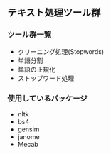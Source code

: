 ## テキスト処理ツール群

### ツール群一覧
 - クリーニング処理(Stopwords)
 - 単語分割
 - 単語の正規化
 - ストップワード処理

### 使用しているパッケージ
 - nltk
 - bs4
 - gensim
 - janome
 - Mecab
